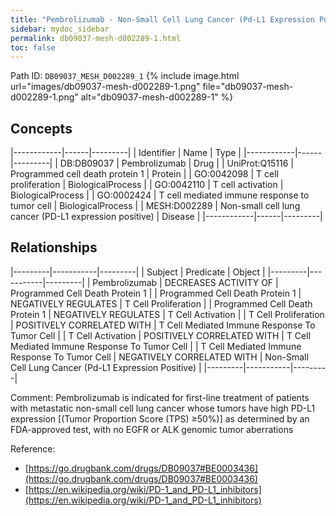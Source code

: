 ```yaml
---
title: "Pembrolizumab - Non-Small Cell Lung Cancer (Pd-L1 Expression Positive)"
sidebar: mydoc_sidebar
permalink: db09037-mesh-d002289-1.html
toc: false 
---
```



Path ID: `DB09037_MESH_D002289_1`
{% include image.html url="images/db09037-mesh-d002289-1.png" file="db09037-mesh-d002289-1.png" alt="db09037-mesh-d002289-1" %}

## Concepts

|------------|------|---------|
| Identifier | Name | Type    |
|------------|------|---------|
| DB:DB09037 | Pembrolizumab | Drug |
| UniProt:Q15116 | Programmed cell death protein 1 | Protein |
| GO:0042098 | T cell proliferation | BiologicalProcess |
| GO:0042110 | T cell activation | BiologicalProcess |
| GO:0002424 | T cell mediated immune response to tumor cell | BiologicalProcess |
| MESH:D002289 | Non-small cell lung cancer (PD-L1 expression positive) | Disease |
|------------|------|---------|

## Relationships

|---------|-----------|---------|
| Subject | Predicate | Object  |
|---------|-----------|---------|
| Pembrolizumab | DECREASES ACTIVITY OF | Programmed Cell Death Protein 1 |
| Programmed Cell Death Protein 1 | NEGATIVELY REGULATES | T Cell Proliferation |
| Programmed Cell Death Protein 1 | NEGATIVELY REGULATES | T Cell Activation |
| T Cell Proliferation | POSITIVELY CORRELATED WITH | T Cell Mediated Immune Response To Tumor Cell |
| T Cell Activation | POSITIVELY CORRELATED WITH | T Cell Mediated Immune Response To Tumor Cell |
| T Cell Mediated Immune Response To Tumor Cell | NEGATIVELY CORRELATED WITH | Non-Small Cell Lung Cancer (Pd-L1 Expression Positive) |
|---------|-----------|---------|

Comment: Pembrolizumab is indicated for first-line treatment of patients with metastatic non-small cell lung cancer whose tumors have high PD-L1 expression [(Tumor Proportion Score (TPS) ≥50%)] as determined by an FDA-approved test, with no EGFR or ALK genomic tumor aberrations

Reference: 
  - [https://go.drugbank.com/drugs/DB09037#BE0003436](https://go.drugbank.com/drugs/DB09037#BE0003436)
  - [https://en.wikipedia.org/wiki/PD-1_and_PD-L1_inhibitors](https://en.wikipedia.org/wiki/PD-1_and_PD-L1_inhibitors)

